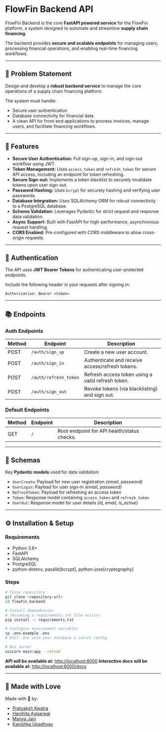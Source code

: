 # FlowFin Backend API

FlowFin Backend is the core **FastAPI powered service** for the FlowFin platform, a system designed to automate and streamline **supply chain financing**.

The backend provides **secure and scalable endpoints** for managing users, processing financial operations, and enabling real-time financing workflows.

---

## 🧩 Problem Statement

Design and develop a **robust backend service** to manage the core operations of a supply chain financing platform.

The system must handle:

* Secure user authentication
* Database connectivity for financial data
* A clean API for front-end applications to process invoices, manage users, and facilitate financing workflows.

---

## 🚀 Features

* **Secure User Authentication:** Full sign-up, sign-in, and sign-out workflow using JWT.
* **Token Management:** Uses `access_token` and `refresh_token` for secure API access, including an endpoint for token refreshing.
* **Secure Sign-out:** Implements a token blacklist to securely invalidate tokens upon user sign-out.
* **Password Hashing:** Uses `bcrypt` for securely hashing and verifying user passwords.
* **Database Integration:** Uses SQLAlchemy ORM for robust connectivity to a PostgreSQL database.
* **Schema Validation:** Leverages Pydantic for strict request and response data validation.
* **Async Support:** Built with FastAPI for high-performance, asynchronous request handling.
* **CORS Enabled:** Pre-configured with CORS middleware to allow cross-origin requests.

---

## 🔐 Authentication

The API uses **JWT Bearer Tokens** for authenticating user-protected endpoints.

Include the following header in your requests after signing in:

```http
Authorization: Bearer <token>
```

---

## 📚 Endpoints

### Auth Endpoints

| Method | Endpoint              | Description                                       |
| ------ | --------------------- | ------------------------------------------------- |
| POST   | `/auth/sign_up`       | Create a new user account.                        |
| POST   | `/auth/sign_in`       | Authenticate and receive access/refresh tokens.   |
| POST   | `/auth/refresh_token` | Refresh access token using a valid refresh token. |
| POST   | `/auth/sign_out`      | Revoke tokens (via blacklisting) and sign out.    |

### Default Endpoints

| Method | Endpoint | Description                                 |
| ------ | -------- | ------------------------------------------- |
| GET    | `/`      | Root endpoint for API health/status checks. |

---

## 🧱 Schemas

Key **Pydantic models** used for data validation:

* `UserCreate`: Payload for new user registration *(email, password)*
* `UserLogin`: Payload for user sign-in *(email, password)*
* `RefreshToken`: Payload for refreshing an access token
* `Token`: Response model containing `access_token` and `refresh_token`
* `UserOut`: Response model for user details *(id, email, is_active)*

---

## ⚙️ Installation & Setup

### Requirements

* Python 3.8+
* FastAPI
* SQLAlchemy
* PostgreSQL
* python-dotenv, passlib[bcrypt], python-jose[cryptography]

### Steps

```bash
# Clone repository
git clone <repository-url>
cd flowfin_backend

# Install dependencies
# (Assuming a requirements.txt file exists)
pip install -r requirements.txt

# Configure environment variables
cp .env.example .env
# Edit .env with your database & secret config

# Run server
uvicorn main:app --reload
```

**API will be available at:** [http://localhost:8000](http://localhost:8000)
**Interactive docs will be available at:** [http://localhost:8000/docs](http://localhost:8000/docs)

---

## 💜 Made with Love

Made with 💜 by:

* [Pratyaksh Kwatra](https://github.com/pratyakshkwatra)
* [Harshita Aggarwal](https://github.com/harshitaaggarwall)
* [Manya Jain](https://github.com/Manyajain10-abc)
* [Kanishka Upadhyay](https://github.com/kanishkaupadhyay08)
